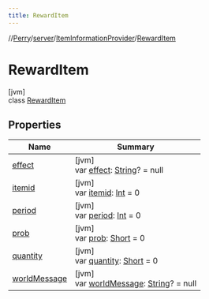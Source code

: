 ```yaml
---
title: RewardItem
---
```

//[Perry](../../../../index.html)/[server](../../index.html)/[ItemInformationProvider](../index.html)/[RewardItem](index.html)



# RewardItem



[jvm]\
class [RewardItem](index.html)



## Properties


| Name | Summary |
|---|---|
| [effect](effect.html) | [jvm]<br>var [effect](effect.html): [String](https://kotlinlang.org/api/latest/jvm/stdlib/kotlin/-string/index.html)? = null |
| [itemid](itemid.html) | [jvm]<br>var [itemid](itemid.html): [Int](https://kotlinlang.org/api/latest/jvm/stdlib/kotlin/-int/index.html) = 0 |
| [period](period.html) | [jvm]<br>var [period](period.html): [Int](https://kotlinlang.org/api/latest/jvm/stdlib/kotlin/-int/index.html) = 0 |
| [prob](prob.html) | [jvm]<br>var [prob](prob.html): [Short](https://kotlinlang.org/api/latest/jvm/stdlib/kotlin/-short/index.html) = 0 |
| [quantity](quantity.html) | [jvm]<br>var [quantity](quantity.html): [Short](https://kotlinlang.org/api/latest/jvm/stdlib/kotlin/-short/index.html) = 0 |
| [worldMessage](world-message.html) | [jvm]<br>var [worldMessage](world-message.html): [String](https://kotlinlang.org/api/latest/jvm/stdlib/kotlin/-string/index.html)? = null |

